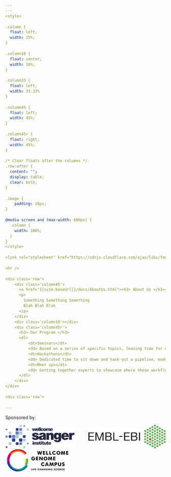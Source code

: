 ```yaml
---
---
<style>

.column {
  float: left;
  width: 25%;
}

.column10 {
  float: center;
  width: 10%;
}

.column33 {
  float: left;
  width: 33.33%
}

.column45 {
  float: left;
  width: 45%;
}

.column45r {
  float: right;
  width: 45%;
}

/* Clear floats after the columns */
.row:after {
  content: "";
  display: table;
  clear: both;
}

.image {
    padding: 10px;
}

@media screen and (max-width: 600px) {
  .column {
    width: 100%;
  }
}
</style>

<link rel="stylesheet" href="https://cdnjs.cloudflare.com/ajax/libs/font-awesome/4.7.0/css/font-awesome.min.css">

<hr />

<div class='row'>
    <div class='column45'>
      <a href="{{site.baseUrl}}/docs/AboutUs.html"><h3> About Us </h3></a>
      <p> 
        Something Something Something
        Blah Blah Blah
      </p>
    </div>
    <div class='column10'></div>
    <div class='column45r'>
      <h3> Our Program </h3>
      <dl>
          <dt>Seminars</dt>
          <dd> Based on a series of specific topics, leaving time for discussions.</dd>
          <dt>Hackathons</dt>
          <dd> Dedicated time to sit down and hack out a pipeline, module, simple task or complete a community challenge.</dd>
          <dt>Meet ups</dt>
          <dd> Getting together experts to showcase where these workflows can go! So far they're used anywhere from DNA pipelines to Radio Astronomy!</dd>
      </dl>
    </div>
</div>

<div class='row'>

---
```

<p>Sponsored by:</p>
<div class="row">
  <div class="column33">
    <a href="https://www.ebi.ac.uk/"><img src="logos/colour/Ebi_official_logo.png" alt="EMBL-EBI logo" height=75em class="image" align='right'/></a>
  </div>
  <div class="column33">
    <a href="https://www.sanger.ac.uk/"><img src="logos/colour/Wellcome_Sanger_Institute_Logo_Landscape_Digital_RGB_Full_Colour.svg" alt="Wellcome Sanger Logo" height=75em class="image" align='left'/></a>
  </div>
  <div class="column33">
    <a href="https://www.wellcomegenomecampus.org/"><img src="logos/colour/WGC_Logo_Landscape_Strapline.png" alt="Wellcome Genome Campus Logo" height=75em class="image" align='center'/></a>
  </div>
</div>